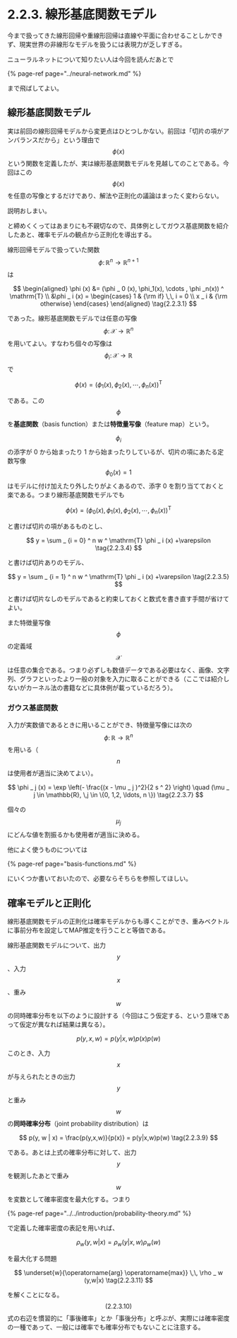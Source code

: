 # 2.2.3. 線形基底関数モデル

今まで扱ってきた線形回帰や重線形回帰は直線や平面に合わせることしかできず、現実世界の非線形なモデルを扱うには表現力が乏しすぎる。

ニューラルネットについて知りたい人は今回を読んだあとで

{% page-ref page="../neural-network.md" %}

まで飛ばしてよい。

## 線形基底関数モデル

実は前回の線形回帰モデルから変更点はひとつしかない。前回は「切片の項がアンバランスだから」という理由で$$\phi(x)$$という関数を定義したが、実は線形基底関数モデルを見越してのことである。今回はこの$$\phi(x)$$を任意の写像とするだけであり、解法や正則化の議論はまったく変わらない。

説明おしまい。

と締めくくってはあまりにも不親切なので、具体例としてガウス基底関数を紹介したあと、確率モデルの観点から正則化を導出する。

線形回帰モデルで扱っていた関数$$\phi \colon \mathbb{R} ^ n \to \mathbb{R} ^ {n+1}$$は

$$
\begin{aligned}
\phi (x) &= (\phi _ 0 (x), \phi_1(x), \cdots , \phi _n(x)) ^ \mathrm{T} \\
&\phi _ i (x) = \begin{cases}
1 & {\rm if} \,\, i = 0 \\
x _ i & {\rm otherwise}
\end{cases}
\end{aligned} \tag{2.2.3.1}
$$

であった。線形基底関数モデルでは任意の写像$$\phi \colon \mathcal{X} \to \mathbb{R} ^ n$$を用いてよい。すなわち個々の写像は$$\phi _ i \colon \mathcal{X} \to \mathbb{R}$$で

$$
\phi (x) = (\phi _ 1 (x), \phi_2(x), \cdots , \phi _n(x)) ^ \mathrm{T} \tag{2.2.3.2}
$$

である。この$$\phi$$を**基底関数**（basis function）または**特徴量写像**（feature map）という。

$$\phi _ i$$の添字が 0 から始まったり 1 から始まったりしているが、切片の項にあたる定数写像$$\phi _ 0 (x) = 1$$はモデルに付け加えたり外したりがよくあるので、添字 0 を割り当てておくと楽である。つまり線形基底関数モデルでも

$$
\phi (x) = (\phi _ 0 (x), \phi _ 1 (x), \phi_2(x), \cdots , \phi _n(x)) ^ \mathrm{T} \tag{2.2.3.3}
$$

と書けば切片の項があるものとし、

$$
y = \sum _ {i = 0} ^ n w ^ \mathrm{T} \phi _ i (x) +\varepsilon \tag{2.2.3.4}
$$

と書けば切片ありのモデル、

$$
y = \sum _ {i = 1} ^ n w ^ \mathrm{T} \phi _ i (x) +\varepsilon \tag{2.2.3.5}
$$

と書けば切片なしのモデルであると約束しておくと数式を書き直す手間が省けてよい。

また特徴量写像$$\phi$$の定義域$$\mathcal{X}$$は任意の集合である。つまり必ずしも数値データである必要はなく、画像、文字列、グラフといったより一般の対象を入力に取ることができる（ここでは紹介しないがカーネル法の書籍などに具体例が載っているだろう）。

### ガウス基底関数

入力が実数値であるときに用いることができ、特徴量写像には次の$$\phi \colon \mathbb{R} \to \mathbb{R} ^ {n}$$を用いる（$$n$$は使用者が適当に決めてよい）。

$$
\phi _ j (x) = \exp \left(- \frac{(x - \mu _ j )^2}{2 s ^ 2} \right) \quad (\mu _ j \in \mathbb{R}, \,j \in \{0, 1,2, \ldots, n \}) \tag{2.2.3.7}
$$

個々の$$\mu _j $$にどんな値を割振るかも使用者が適当に決める。

他によく使うものについては

{% page-ref page="basis-functions.md" %}

にいくつか書いておいたので、必要ならそちらを参照してほしい。

## 確率モデルと正則化

線形基底関数モデルの正則化は確率モデルからも導くことができ、重みベクトルに事前分布を設定してMAP推定を行うことと等価である。

線形基底関数モデルについて、出力$$y$$、入力$$x$$、重み$$w$$の同時確率分布を以下のように設計する（今回はこう仮定する、という意味であって仮定が異なれば結果は異なる）。

$$
p(y, x, w) = p(y|x,w)p(x)p(w) \tag{2.2.3.8}
$$

このとき、入力$$x$$が与えられたときの出力$$y$$と重み$$w$$の**同時確率分布**（joint probability distribution）は

$$
p(y, w | x) = \frac{p(y,x,w)}{p(x)} = p(y|x,w)p(w)  \tag{2.2.3.9}
$$

である。あとは上式の確率分布に対して、出力$$y$$を観測したあとで重み$$w$$を変数として確率密度を最大化する。つまり

{% page-ref page="../../introduction/probability-theory.md" %}

で定義した確率密度の表記を用いれば、

$$
\rho_w(y,w|x) = \rho _ w(y|x,w) \rho _ w(w) \tag{2.2.3.10}
$$

を最大化する問題

$$
\underset{w}{\operatorname{arg} \operatorname{max}} \,\, \rho _ w (y,w|x) \tag{2.2.3.11}
$$

を解くことになる。$$(2.2.3.10)$$式の右辺を慣習的に「事後確率」とか「事後分布」と呼ぶが、実際には確率密度の一種であって、一般には確率でも確率分布でもないことに注意する。





